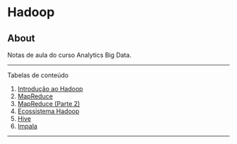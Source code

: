 # Hadoop

## About
  Notas de aula do curso Analytics Big Data.

*******
Tabelas de conteúdo 
 1. [Introdução ao Hadoop](https://github.com/jaimemishima/Data-Science/blob/master/Big%20Data/1.%20Introduc%CC%A7a%CC%83o%20ao%20Hadoop.md)
 2. [MapReduce](https://github.com/jaimemishima/Data-Science/blob/master/Big%20Data/2.%20MapReduce.md)
 3. [MapReduce (Parte 2)](https://github.com/jaimemishima/Data-Science/blob/master/Big%20Data/3.%20MapReduce%20(Parte%202).md)
 4. [Ecossistema Hadoop](https://github.com/jaimemishima/Data-Science/blob/master/Big%20Data/4.%20Ecossistema%20Hadoop.md)
 5. [Hive](https://github.com/jaimemishima/Data-Science/blob/master/Big%20Data/5.%20Hive.md)
 6. [Impala](https://github.com/jaimemishima/Data-Science/blob/master/Big%20Data/5.%20Impala.md)

*******
